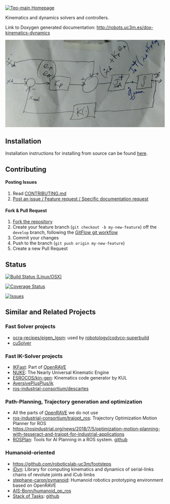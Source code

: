 [![Teo-main Homepage](https://img.shields.io/badge/kinematics-dynamics-orange.svg)](http://robots.uc3m.es/dox-kinematics-dynamics)

Kinematics and dynamics solvers and controllers.

Link to Doxygen generated documentation: http://robots.uc3m.es/dox-kinematics-dynamics

<p align="center">
    <img src="doc/fig/kinematics-dynamics.png" alt="kinematics-dynamics image"/>
</p>

## Installation

Installation instructions for installing from source can be found [here](doc/kinematics-dynamics-install.md).

## Contributing

#### Posting Issues

1. Read [CONTRIBUTING.md](https://github.com/roboticslab-uc3m/kinematics-dynamics/blob/master/CONTRIBUTING.md)
2. [Post an issue / Feature request / Specific documentation request](https://github.com/roboticslab-uc3m/kinematics-dynamics/issues)

#### Fork & Pull Request

1. [Fork the repository](https://github.com/roboticslab-uc3m/kinematics-dynamics/fork)
2. Create your feature branch (`git checkout -b my-new-feature`) off the `develop` branch, following the [GitFlow git workflow](https://www.atlassian.com/git/tutorials/comparing-workflows/gitflow-workflow)
3. Commit your changes
4. Push to the branch (`git push origin my-new-feature`)
5. Create a new Pull Request

## Status

[![Build Status (Linux/OSX)](https://travis-ci.org/roboticslab-uc3m/kinematics-dynamics.svg?branch=master)](https://travis-ci.org/roboticslab-uc3m/kinematics-dynamics)

[![Coverage Status](https://coveralls.io/repos/roboticslab-uc3m/kinematics-dynamics/badge.svg)](https://coveralls.io/r/roboticslab-uc3m/kinematics-dynamics)

[![Issues](https://img.shields.io/github/issues/roboticslab-uc3m/kinematics-dynamics.svg?label=Issues)](https://github.com/roboticslab-uc3m/kinematics-dynamics/issues)

## Similar and Related Projects
### Fast Solver projects
- [ocra-recipes/eigen_lgsm](https://github.com/ocra-recipes/eigen_lgsm): used by [robotology/codyco-superbuild](https://github.com/robotology/codyco-superbuild)
- [cuSolver](https://docs.nvidia.com/cuda/cusolver/index.html)
### Fast IK-Solver projects
- [IKFast](http://openrave.org/docs/0.8.2/ikfast/): Part of [OpenRAVE](https://github.com/roboticslab-uc3m/installation-guides/blob/master/install-openrave.md)
- [NUKE](https://vanadiumlabs.github.io/pypose/nuke-intro.html#NUKE): The Nearly Universal Kinematic Engine
- [ESROCOS/kin-gen](https://github.com/ESROCOS/kin-gen): Kinematics code generator by KUL
- [AversivePlusPlus/ik](https://github.com/AversivePlusPlus/ik)
- [ros-industrial-consortium/descartes](https://github.com/ros-industrial-consortium/descartes)
### Path-Planning, Trajectory generation and optimization
- All the parts of [OpenRAVE](https://github.com/roboticslab-uc3m/installation-guides/blob/master/install-openrave.md) we do not use
- [ros-industrial-consortium/trajopt\_ros](https://github.com/ros-industrial-consortium/trajopt_ros): Trajectory Optimization Motion Planner for ROS
- https://rosindustrial.org/news/2018/7/5/optimization-motion-planning-with-tesseract-and-trajopt-for-industrial-applications
- [ROSPlan](http://kcl-planning.github.io/ROSPlan/): Tools for AI Planning in a ROS system. [github](https://github.com/KCL-Planning/ROSPlan)
### Humanoid-oriented
- https://github.com/roboticslab-uc3m/footsteps
- [iDyn](http://www.icub.org/doc/icub-main/idyn_introduction.html): Library for computing kinematics and dynamics of serial-links chains of revolute joints and iCub limbs
- [stephane-caron/pymanoid](https://github.com/stephane-caron/pymanoid): Humanoid robotics prototyping environment based on OpenRAVE
- [AIS-Bonn/humanoid_op_ros](https://github.com/AIS-Bonn/humanoid_op_ros/tree/master/src/nimbro/motion)
- [Stack of Tasks](https://stack-of-tasks.github.io/): [github](https://github.com/stack-of-tasks)
